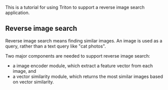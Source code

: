 This is a tutorial for using Triton to support a reverse image search application.

## Reverse image search

Reverse image search means finding similar images. An image is used as a query, rather than a text query like "cat photos".

Two major components are needed to support reverse image search:
- a image encoder module, which extract a feature vector from each image, and
- a vector similarity module, which returns the most similar images based on vector similarity.

